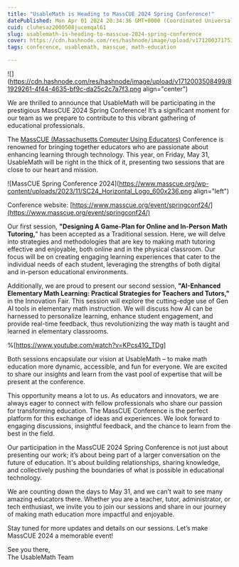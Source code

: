 ```yaml
---
title: "UsableMath is Heading to MassCUE 2024 Spring Conference!"
datePublished: Mon Apr 01 2024 20:34:36 GMT+0000 (Coordinated Universal Time)
cuid: cluhesaz2000508jucemqal61
slug: usablemath-is-heading-to-masscue-2024-spring-conference
cover: https://cdn.hashnode.com/res/hashnode/image/upload/v1712003717531/cc5a6aa5-309d-4990-a43e-d7f0f8768be8.png
tags: conference, usablemath, masscue, math-education

---
```


![](https://cdn.hashnode.com/res/hashnode/image/upload/v1712003508499/81929261-4f44-4635-bf9c-da25c2c7a7f3.png align="center")

We are thrilled to announce that UsableMath will be participating in the prestigious MassCUE 2024 Spring Conference! It’s a significant moment for our team as we prepare to contribute to this vibrant gathering of educational professionals.

The [MassCUE (Massachusetts Computer Using Educators)](https://www.masscue.org/event/springconf24/) Conference is renowned for bringing together educators who are passionate about enhancing learning through technology. This year, on Friday, May 31, UsableMath will be right in the thick of it, presenting two sessions that are close to our heart and mission.

![MassCUE Spring Conference 2024](https://www.masscue.org/wp-content/uploads/2023/11/SC24_Horizontal_Logo_600x236.png align="left")

Conference website: [https://www.masscue.org/event/springconf24/](https://www.masscue.org/event/springconf24/)

Our first session, **"Designing A Game-Plan for Online and In-Person Math Tutoring,**" has been accepted as a Traditional session. Here, we will delve into strategies and methodologies that are key to making math tutoring effective and enjoyable, both online and in the physical classroom. Our focus will be on creating engaging learning experiences that cater to the individual needs of each student, leveraging the strengths of both digital and in-person educational environments.

Additionally, we are proud to present our second session, **"AI-Enhanced Elementary Math Learning: Practical Strategies for Teachers and Tutors,"** in the Innovation Fair. This session will explore the cutting-edge use of Gen AI tools in elementary math instruction. We will discuss how AI can be harnessed to personalize learning, enhance student engagement, and provide real-time feedback, thus revolutionizing the way math is taught and learned in elementary classrooms.

%[https://www.youtube.com/watch?v=KPcs41G_TDg] 

Both sessions encapsulate our vision at UsableMath – to make math education more dynamic, accessible, and fun for everyone. We are excited to share our insights and learn from the vast pool of expertise that will be present at the conference.

This opportunity means a lot to us. As educators and innovators, we are always eager to connect with fellow professionals who share our passion for transforming education. The MassCUE Conference is the perfect platform for this exchange of ideas and experiences. We look forward to engaging discussions, insightful feedback, and the chance to learn from the best in the field.

Our participation in the MassCUE 2024 Spring Conference is not just about presenting our work; it’s about being part of a larger conversation on the future of education. It's about building relationships, sharing knowledge, and collectively pushing the boundaries of what is possible in educational technology.

We are counting down the days to May 31, and we can’t wait to see many amazing educators there. Whether you are a teacher, tutor, administrator, or tech enthusiast, we invite you to join our sessions and share in our journey of making math education more impactful and enjoyable.

Stay tuned for more updates and details on our sessions. Let’s make MassCUE 2024 a memorable event!

See you there,  
The UsableMath Team